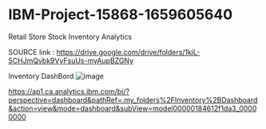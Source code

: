 # IBM-Project-15868-1659605640
Retail Store Stock Inventory Analytics

SOURCE link : https://drive.google.com/drive/folders/1kiL-5CHJmQvbk9VyFsuUs-myAupBZGNy

Inventory DashBord
![image](https://user-images.githubusercontent.com/71185748/201080819-2aee055d-68a2-4406-9871-2373b721a810.png)


https://ap1.ca.analytics.ibm.com/bi/?perspective=dashboard&pathRef=.my_folders%2FInventory%2BDashboard&action=view&mode=dashboard&subView=model00000184612f1da3_00000000
